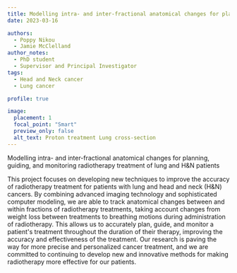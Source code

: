 ```yaml
---
title: Modelling intra- and inter-fractional anatomical changes for planning, guiding, and monitoring radiotherapy treatment of lung and H&N patients 
date: 2023-03-16

authors: 
  - Poppy Nikou
  - Jamie McClelland
author_notes:
  - PhD student
  - Supervisor and Principal Investigator
tags:
  - Head and Neck cancer
  - Lung cancer

profile: true

image:
  placement: 1
  focal_point: "Smart"
  preview_only: false
  alt_text: Proton treatment Lung cross-section
---
```


Modelling intra- and inter-fractional anatomical changes for planning, guiding, and monitoring radiotherapy treatment of lung and H&N patients 

<!--more-->

This project focuses on developing new techniques to improve the accuracy of radiotherapy treatment for patients with lung and head and neck (H&N) cancers. By combining advanced imaging technology and sophisticated computer modeling, we are able to track anatomical changes between and within fractions of radiotherapy treatments, taking account changes from weight loss between treatments to breathing motions during administration of radiotherapy. This allows us to accurately plan, guide, and monitor a patient's treatment throughout the duration of their therapy, improving the accuracy and effectiveness of the treatment. Our research is paving the way for more precise and personalized cancer treatment, and we are committed to continuing to develop new and innovative methods for making radiotherapy more effective for our patients.


